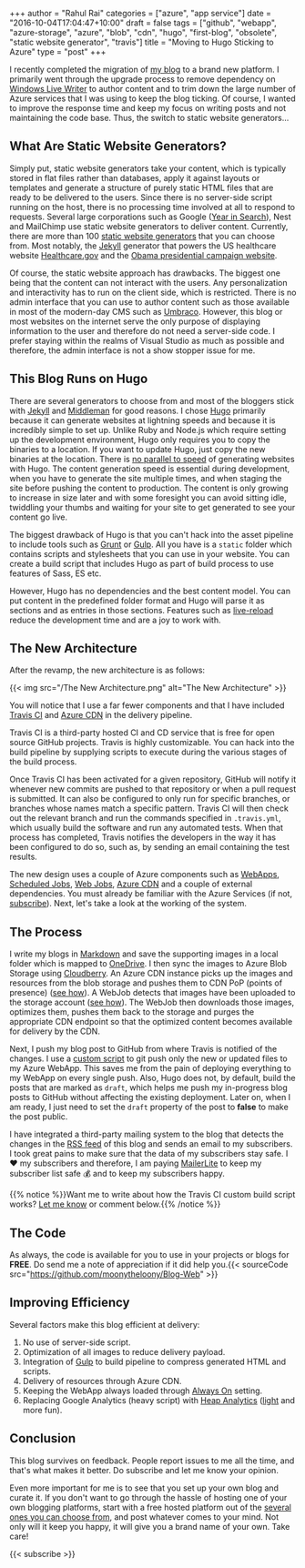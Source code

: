 ﻿+++
author = "Rahul Rai"
categories = ["azure", "app service"]
date = "2016-10-04T17:04:47+10:00"
draft = false
tags = ["github", "webapp", "azure-storage", "azure", "blob", "cdn", "hugo", "first-blog", "obsolete", "static website generator", "travis"]
title = "Moving to Hugo Sticking to Azure"
type = "post"
+++

I recently completed the migration of [my blog](/post/the-first-post) to a brand new platform. I primarily went through the upgrade process to remove dependency on [Windows Live Writer](https://en.wikipedia.org/wiki/Windows_Live_Writer) to author content and to trim down the large number of Azure services that I was using to keep the blog ticking. Of course, I wanted to improve the response time and keep my focus on writing posts and not maintaining the code base. Thus, the switch to static website generators...

## What Are Static Website Generators?
Simply put, static website generators take your content, which is typically stored in flat files rather than databases, apply it against layouts or templates and generate a structure of purely static HTML files that are ready to be delivered to the users. Since there is no server-side script running on the host, there is no processing time involved at all to respond to requests. Several large corporations such as Google ([Year in Search](https://www.google.com/trends/)), Nest and MailChimp use static website generators to deliver content. Currently, there are more than 100 [static website generators](https://staticsitegenerators.net/) that you can choose from. Most notably, the [Jekyll](https://jekyllrb.com/) generator that powers the US healthcare website [Healthcare.gov](https://developmentseed.org/blog/new-healthcare-gov-is-open-and-cms-free/) and the [Obama presidential campaign website](http://kylerush.net/blog/meet-the-obama-campaigns-250-million-fundraising-platform/).

Of course, the static website approach has drawbacks. The biggest one being that the content can not interact with the users. Any personalization and interactivity has to run on the client side, which is restricted. There is no admin interface that you can use to author content such as those available in most of the modern-day CMS such as [Umbraco](https://umbraco.com/). However, this blog or most websites on the internet serve the only purpose of displaying information to the user and therefore do not need a server-side code. I prefer staying within the realms of Visual Studio as much as possible and therefore, the admin interface is not a show stopper issue for me.

## This Blog Runs on Hugo
There are several generators to choose from and most of the bloggers stick with [Jekyll](https://jekyllrb.com/) and [Middleman](https://middlemanapp.com/) for good reasons. I chose [Hugo](https://gohugo.io/) primarily because it can generate websites at lightning speeds and because it is incredibly simple to set up. Unlike Ruby and Node.js which require setting up the development environment, Hugo only requires you to copy the binaries to a location. If you want to update Hugo, just copy the new binaries at the location. There is [no parallel to speed](https://ludovic.chabant.com/devblog/2015/07/12/multi-core-piecrust-2/) of generating websites with Hugo. The content generation speed is essential during development, when you have to generate the site multiple times, and when staging the site before pushing the content to production. The content is only growing to increase in size later and with some foresight you can avoid sitting idle, twiddling your thumbs and waiting for your site to get generated to see your content go live.

The biggest drawback of Hugo is that you can't hack into the asset pipeline to include tools such as [Grunt](http://gruntjs.com/) or [Gulp](http://gulpjs.com/). All you have is a `static` folder which contains scripts and stylesheets that you can use in your website. You can create a build script that includes Hugo as part of build process to use features of Sass, ES etc.

However, Hugo has no dependencies and the best content model. You can put content in the predefined folder format and Hugo will parse it as sections and as entries in those sections. Features such as [live-reload](https://gohugo.io/extras/livereload/) reduce the development time and are a joy to work with.

## The New Architecture
After the revamp, the new architecture is as follows:

{{< img src="/The New Architecture.png" alt="The New Architecture" >}}

You will notice that I use a far fewer components and that I have included [Travis CI](https://travis-ci.org/) and [Azure CDN](https://azure.microsoft.com/en-us/services/cdn/) in the delivery pipeline.

Travis CI is a third-party hosted CI and CD service that is free for open source GitHub projects. Travis is highly customizable. You can hack into the build pipeline by supplying scripts to execute during the various stages of the build process. 

Once Travis CI has been activated for a given repository, GitHub will notify it whenever new commits are pushed to that repository or when a pull request is submitted. It can also be configured to only run for specific branches, or branches whose names match a specific pattern. Travis CI will then check out the relevant branch and run the commands specified in `.travis.yml`, which usually build the software and run any automated tests. When that process has completed, Travis notifies the developers in the way it has been configured to do so, such as, by sending an email containing the test results. 

The new design uses a couple of Azure components such as [WebApps](https://azure.microsoft.com/en-us/documentation/articles/app-service-web-overview/), [Scheduled Jobs](https://azure.microsoft.com/en-us/documentation/articles/scheduler-get-started-portal/), [Web Jobs](https://azure.microsoft.com/en-us/documentation/articles/web-sites-create-web-jobs/), [Azure CDN](https://azure.microsoft.com/en-us/services/cdn/) and a couple of external dependencies. You must already be familiar with the Azure Services (if not, [subscribe](#subscribe)). Next, let's take a look at the working of the system.

## The Process
I write my blogs in [Markdown](https://en.wikipedia.org/wiki/Markdown) and save the supporting images in a local folder which is mapped to [OneDrive](https://onedrive.live.com/about/en-us/). I then sync the images to Azure Blob Storage using [Cloudberry](http://www.cloudberrylab.com/free-microsoft-azure-explorer.aspx). An Azure CDN instance picks up the images and resources from the blob storage and pushes them to CDN PoP (points of presence) ([see how](https://azure.microsoft.com/en-us/documentation/articles/cdn-create-new-endpoint/)). A WebJob detects that images have been uploaded to the storage account ([see how](https://azure.microsoft.com/en-us/documentation/articles/websites-dotnet-webjobs-sdk-storage-blobs-how-to/)). The WebJob then downloads those images, optimizes them, pushes them back to the storage and purges the appropriate CDN endpoint so that the optimized content becomes available for delivery by the CDN.

Next, I push my blog post to GitHub from where Travis is notified of the changes. I use a [custom script](https://github.com/moonytheloony/Blog-Web/blob/master/travisdeploy.sh) to git push only the new or updated files to my Azure WebApp. This saves me from the pain of deploying everything to my WebApp on every single push. Also, Hugo does not, by default, build the posts that are marked as `draft`, which helps me push my in-progress blog posts to GitHub without affecting the existing deployment. Later on, when I am ready, I just need to set the `draft` property of the post to **false** to make the post public.

I have integrated a third-party mailing system to the blog that detects the changes in the [RSS feed](/post/index.xml) of this blog and sends an email to my subscribers. I took great pains to make sure that the data of my subscribers stay safe. I :heart: my subscribers and therefore, I am paying [MailerLite](https://www.mailerlite.com/) to keep my subscriber list safe :moneybag: and to keep my subscribers happy.

{{% notice %}}Want me to write about how the Travis CI custom build script works? [Let me know](/contact) or comment below.{{% /notice %}}

## The Code
As always, the code is available for you to use in your projects or blogs for **FREE**. Do send me a note of appreciation if it did help you.{{< sourceCode src="https://github.com/moonytheloony/Blog-Web" >}}

## Improving Efficiency
Several factors make this blog efficient at delivery:

1. No use of server-side script.
2. Optimization of all images to reduce delivery payload.
3. Integration of [Gulp](https://github.com/gulpjs/gulp/blob/master/docs/getting-started.md) to build pipeline to compress generated HTML and scripts.
4. Delivery of resources through Azure CDN.
5. Keeping the WebApp always loaded through [Always On](https://azure.microsoft.com/en-us/documentation/articles/web-sites-configure/) setting.
6. Replacing Google Analytics (heavy script) with [Heap Analytics](https://heapanalytics.com/compare/heap-vs-google-analytics) ([light](https://heapanalytics.com/features/data-capture) and more fun).

## Conclusion
This blog survives on feedback. People report issues to me all the time, and that's what makes it better. Do subscribe and let me know your opinion.

Even more important for me is to see that you set up your own blog and curate it. If you don't want to go through the hassle of hosting one of your own blogging platforms, start with a free hosted platform out of the [several ones you can choose from](http://www.creativebloq.com/web-design/best-blogging-platforms-121413634), and post whatever comes to your mind. Not only will it keep you happy, it will give you a brand name of your own. Take care!

{{< subscribe >}}